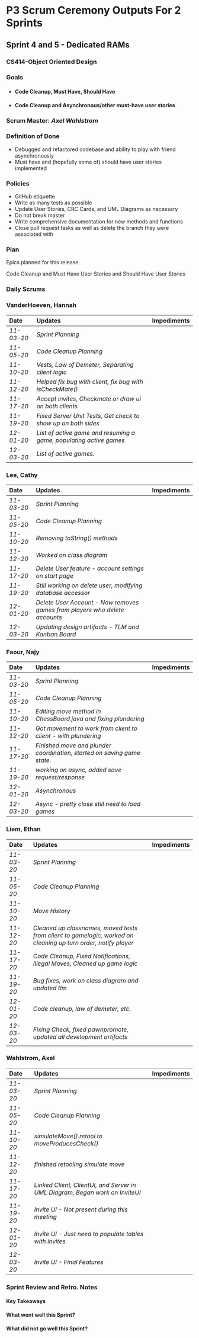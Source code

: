 # P3 Scrum Ceremony Outputs For 2 Sprints

## Sprint 4 and 5 - Dedicated RAMs
### CS414-Object Oriented Design

### Goals

- #### Code Cleanup, Must Have, Should Have
- #### Code Cleanup and Asynchronous/other must-have user stories

### Scrum Master: *Axel Wahlstrom*

### Definition of Done

* Debugged and refactored codebase and ability to play with friend asynchronously
* Must have and (hopefully some of) should have user stories implemented

### Policies

* GitHub etiquette
* Write as many tests as possible
* Update User Stories, CRC Cards, and UML Diagrams as necessary
* Do not break master
* Write comprehensive documentation for new methods and functions
* Close pull request tasks as well as delete the branch they were associated with

### Plan

Epics planned for this release.

Code Cleanup and Must Have User Stories and Should Have User Stories

### Daily Scrums

### VanderHoeven, Hannah
| Date | Updates | Impediments |
| :--- | :--- | :--- |
| *11-03-20* | *Sprint Planning* |  |
| *11-05-20* | *Code Cleanup Planning* |  |
| *11-10-20* | *Vests, Law of Demeter, Separating client logic* |  |
| *11-12-20* | *Helped fix bug with client, fix bug with isCheckMate()* |  |
| *11-17-20* | *Accept invites, Checkmate or draw ui on both clients* |  |
| *11-19-20* | *Fixed Server Unit Tests, Get check to show up on both sides*  |  |
| *12-01-20* | *List of active game and resuming a game, populating active games* |  |
| *12-03-20* | *List of active games.* |  |

### Lee, Cathy
| Date | Updates | Impediments |
| :--- | :--- | :--- |
| *11-03-20* | *Sprint Planning* |  |
| *11-05-20* | *Code Cleanup Planning* |  |
| *11-10-20* | *Removing toString() methods* |  |
| *11-12-20* | *Worked on class diagram* |  |
| *11-17-20* | *Delete User feature - account settings on start page* |  |
| *11-19-20* | *Still working on delete user, modifying database accessor* |  |
| *12-01-20* | *Delete User Account - Now removes games from players who delete accounts* |  |
| *12-03-20* | *Updating design artifacts - TLM and Kanban Board* |  |

### Faour, Najy
| Date | Updates | Impediments |
| :--- | :--- | :--- |
| *11-03-20* | *Sprint Planning* |  |
| *11-05-20* | *Code Cleanup Planning* |  |
| *11-10-20* | *Editing move method in ChessBoard.java and fixing plundering* |  |
| *11-12-20* | *Got movement to work from client to client - with plundering* |  |
| *11-17-20* | *Finished move and plunder coordination, started on saving game state.* |  |
| *11-19-20* | *working on async, added save request/response* |  |
| *12-01-20* | *Asynchronous* |  |
| *12-03-20* | *Async - pretty close still need to load games* |  |

### Liem, Ethan
| Date | Updates | Impediments |
| :--- | :--- | :--- |
| *11-03-20* | *Sprint Planning* |  |
| *11-05-20* | *Code Cleanup Planning* |  |
| *11-10-20* | *Move History* |  |
| *11-12-20* | *Cleaned up classnames, moved tests from client to gamelogic, worked on cleaning up turn order, notify player* |  |
| *11-17-20* | *Code Cleanup, Fixed Notifications, Illegal Moves, Cleaned up game logic* |  |
| *11-19-20* | *Bug fixes, work on class diagram and updated tlm*  |  |
| *12-01-20* | *Code cleanup, law of demeter, etc.* |  |
| *12-03-20* | *Fixing Check, fixed pawnpromote, updated all development artifacts* |  |

### Wahlstrom, Axel
| Date | Updates | Impediments |
| :--- | :--- | :--- |
| *11-03-20* | *Sprint Planning* |  |
| *11-05-20* | *Code Cleanup Planning* |  |
| *11-10-20* | *simulateMove() retool to moveProducesCheck()* |  |
| *11-12-20* | *finished retooling simulate move* |  |
| *11-17-20* | *Linked Client, ClientUI, and Server in UML Diagram, Began work on InviteUI* |  |
| *11-19-20* | *Invite UI - Not present during this meeting* |  |
| *12-01-20* | *Invite UI - Just need to populate tables with invites* |  |
| *12-03-20* | *Invite UI - Final Features* |  |

### Sprint Review and Retro. Notes

#### Key Takeaways

#### What went well this Sprint?

#### What did not go well this Sprint?



